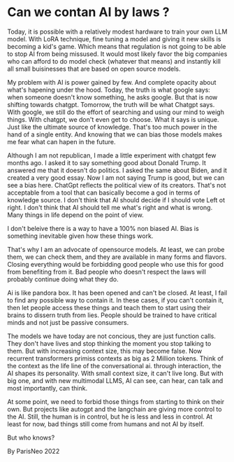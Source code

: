 # Can we contan AI by laws ?

Today, it is possible with a relatively modest hardware to train your own LLM model. With LoRA technique, fine tuning a model and giving it new skills is becoming a kid's game. Which means that regulation is not  going to be able to stop AI from being missused. It would most likely favor the big companies who can afford to do model check (whatever that means) and instantly kill all small buisinesses that are based on open source models.

My problem with AI is power gained by few. And complete opacity about what's hapening under the hood.
Today, the truth is what google says: when someone doesn't know something, he asks google. But that is now shifting towards chatgpt. Tomorrow, the truth will be what Chatgpt says. With google, we still do the effort of searching and using our mind to weigh things. With chatgpt, we don't even get to choose. What it says is unique. Just like the ultimate source of knowledge. That's too much power in the hand of a single entity. And knowing that we can bias those models makes me fear what can hapen in the future.

Although I am not republican, I made a little experiment with chatgpt few months ago. I asked it to say something good about Donald Trump. It answered me that it doesn't do politics. I asked the same about Biden, and it created a very good essay. Now I am not saying Trump is good, but we can see a bias here. ChatGpt reflects the political view of its creators. That's not acceptable from a tool that can basically become a god in terms of knowledge source.
I don't think that AI should decide if I should vote Left ot right. I don't think that AI should tell me what's right and what is wrong. Many things in life depend on the point of view.

I don't beleive there is a way to have a 100% non biased AI. Bias is something inevitable given how these things work.

That's why I am an advocate of opensource models. At least, we can probe them, we can check them, and they are available in many forms and flavors. Closing everything would be forbidding good people who use this for good from benefiting from it. Bad people who doesn't respect the laws will probably continue doing what they do.

Ai is like pandora box. It has been opened and can't be closed. At least, I fail to find any possible way to contain it. In these cases, if you can't contain it, then let people access these things and teach them to start using their brains to dissern truth from lies. People should be trained to have critical minds and not just be passive consumers.

The models we have today are not concious, they are just function calls. They don't have lives and stop thinking the moment you stop talking to them. But with increasing context size, this may become false. Now recurrent transformers primiss contexts as big as 2 Million tokens. Think of the context as the life line of the conversational ai. through interaction, the AI shapes its personality. With small context size, it can't live long. But with big one, and with new multimodal LLMS, AI can see, can hear, can talk and most importantly, can think.


At some point, we need to forbid those things from starting to think on their own. But projects like autogpt and the langchain are giving more control to the AI. Still, the human is in control, but he is less and less in control. At least for now, bad things still come from humans and not AI by itself. 

But who knows?

By ParisNeo
2022
